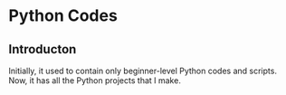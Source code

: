 # Python Codes

## Introducton

Initially, it used to contain only beginner-level Python codes and scripts. Now, it has all the Python projects that I make.

